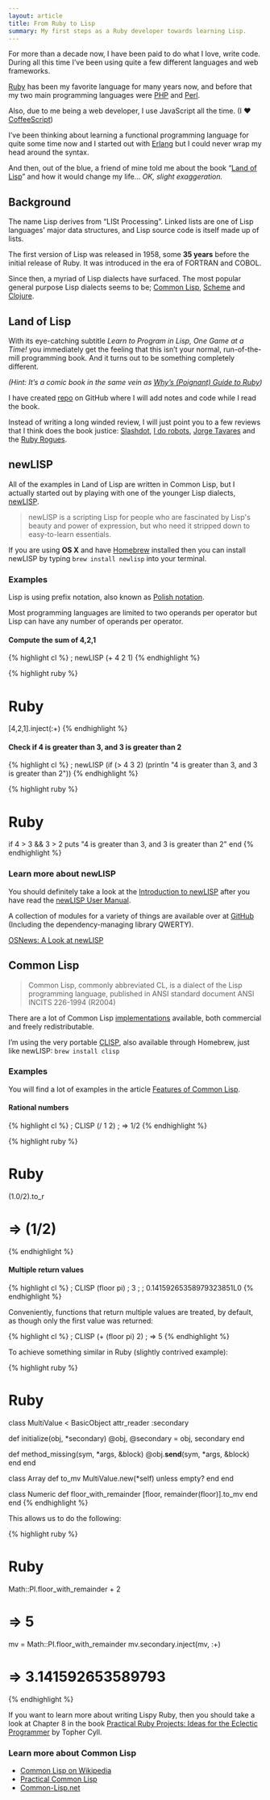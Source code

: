 ```yaml
---
layout: article
title: From Ruby to Lisp
summary: My first steps as a Ruby developer towards learning Lisp.
---
```

For more than a decade now, I have been paid to do what I love, write code.
During all this time I’ve been using quite a few different languages 
and web frameworks.

[Ruby](http://ruby-lang.org/) has been my favorite language for many years now, 
and before that my two main programming languages were [PHP](http://php.net/)
and [Perl](http://perl.org/).

Also, due to me being a web developer, I use JavaScript all the time.
(I ❤ [CoffeeScript](http://coffeescript.org/))

I’ve been thinking about learning a functional programming language for 
quite some time now and I started out with [Erlang](http://www.erlang.org/) 
but I could never wrap my head around the syntax.

And then, out of the blue, a friend of mine told me about the book 
“[Land of Lisp](http://landoflisp.com/)” and how it would change my life…
*OK, slight exaggeration.*

## Background

The name Lisp derives from “LISt Processing”.
Linked lists are one of Lisp languages' major data structures, 
and Lisp source code is itself made up of lists.

The first version of Lisp was released in 1958, some **35 years** before
the initial release of Ruby. It was introduced in the era of FORTRAN
and COBOL.

Since then, a myriad of Lisp dialects have surfaced.
The most popular general purpose Lisp dialects seems to be; 
[Common Lisp](http://common-lisp.net/),
[Scheme](http://schemers.org/) and
[Clojure](http://clojure.org/).

## Land of Lisp

With its eye-catching subtitle *Learn to Program in Lisp, One Game at a Time!*
you immediately get the feeling that this isn’t your normal, run-of-the-mill 
programming book. And it turns out to be something completely different.

*(Hint: It’s a comic book in the same vein as 
[Why’s (Poignant) Guide to Ruby](http://mislav.uniqpath.com/poignant-guide/book/))*

I have created [repo](https://github.com/peterhellberg/land_of_lisp) on GitHub 
where I will add notes and code while I read the book.

Instead of writing a long winded review, I will just point you to a few
reviews that I think does the book justice:
 [Slashdot](http://books.slashdot.org/story/10/11/03/1238213/land-of-lisp),
 [I do robots](http://idorobots.org/2011/09/25/land-of-lisp/),
 [Jorge Tavares](http://jorgetavares.com/2010/12/26/the-lisp-alien-arrived-a-land-of-lisp-reviewopinion/) and 
 the [Ruby Rogues](http://rubyrogues.com/043-rr-book-club-land-of-list-with-conrad-barski/).

## newLISP

All of the examples in Land of Lisp are written in Common Lisp, but 
I actually started out by playing with one of the younger Lisp dialects, 
[newLISP](http://www.newlisp.org/).

> newLISP is a scripting Lisp for people who are fascinated by 
> Lisp's beauty and power of expression, but who need it 
> stripped down to easy-to-learn essentials.

If you are using **OS X** and have [Homebrew](http://mxcl.github.com/homebrew/) 
installed then you can install newLISP by typing `brew install newlisp`
into your terminal.

### Examples

Lisp is using prefix notation, also known as
[Polish notation](http://en.wikipedia.org/wiki/Polish_notation).

Most programming languages are limited to two operands per 
operator but Lisp can have any number of operands per operator.

#### Compute the sum of 4,2,1

{% highlight cl %}
; newLISP
(+ 4 2 1)
{% endhighlight %}

{% highlight ruby %}
# Ruby
[4,2,1].inject(:+)
{% endhighlight %}

#### Check if 4 is greater than 3, and 3 is greater than 2

{% highlight cl %}
; newLISP
(if (> 4 3 2) (println "4 is greater than 3, and 3 is greater than 2"))
{% endhighlight %}

{% highlight ruby %}
# Ruby
if 4 > 3 && 3 > 2
  puts "4 is greater than 3, and 3 is greater than 2"
end
{% endhighlight %}

### Learn more about newLISP

You should definitely take a look at the 
[Introduction to newLISP](http://en.wikibooks.org/wiki/Introduction_to_newLISP)
after you have read the 
[newLISP User Manual](http://www.newlisp.org/downloads/newlisp_manual.html).

A collection of modules for a variety of things are available over at
[GitHub](https://github.com/LifeZero/artful-newlisp) (Including the
dependency-managing library QWERTY).

[OSNews: A Look at newLISP](http://www.osnews.com/story/20728/A_Look_at_newLISP/)

## Common Lisp

> Common Lisp, commonly abbreviated CL, is a dialect of the Lisp programming 
> language, published in ANSI standard document ANSI INCITS 226-1994 (R2004)

There are a lot of Common Lisp 
[implementations](http://en.wikipedia.org/wiki/Common_Lisp#List_of_implementations) 
available, both commercial and freely redistributable. 

I’m using the very portable [CLISP](http://www.clisp.org/), also available through Homebrew, 
just like newLISP: `brew install clisp`

### Examples

You will find a lot of examples in the article 
[Features of Common Lisp](http://random-state.net/features-of-common-lisp.html).

#### Rational numbers

{% highlight cl %}
; CLISP
(/ 1 2)
; => 1/2
{% endhighlight %}

{% highlight ruby %}
# Ruby
(1.0/2).to_r
# => (1/2)
{% endhighlight %}

#### Multiple return values

{% highlight cl %}
; CLISP
(floor pi)
; 3 ;
; 0.14159265358979323851L0
{% endhighlight %}

Conveniently, functions that return multiple values are treated,
by default, as though only the first value was returned:

{% highlight cl %}
; CLISP
(+ (floor pi) 2)
; => 5
{% endhighlight %}

To achieve something similar in Ruby (slightly contrived example):

{% highlight ruby %}
# Ruby
class MultiValue < BasicObject
  attr_reader :secondary

  def initialize(obj, *secondary)
    @obj, @secondary = obj, secondary
  end

  def method_missing(sym, *args, &block)
    @obj.__send__(sym, *args, &block)
  end
end

class Array
  def to_mv
    MultiValue.new(*self) unless empty?
  end
end

class Numeric
  def floor_with_remainder
    [floor, remainder(floor)].to_mv
  end
end
{% endhighlight %}

This allows us to do the following:

{% highlight ruby %}
# Ruby
Math::PI.floor_with_remainder + 2
# => 5

mv = Math::PI.floor_with_remainder
mv.secondary.inject(mv, :+)
# => 3.141592653589793
{% endhighlight %}

If you want to learn more about writing Lispy Ruby, then 
you should take a look at Chapter 8 in the book 
[Practical Ruby Projects: Ideas for the Eclectic Programmer](http://www.apress.com/9781590599112)
by Topher Cyll.

### Learn more about Common Lisp

 - [Common Lisp on Wikipedia](http://en.wikipedia.org/wiki/Common_Lisp)
 - [Practical Common Lisp](http://www.gigamonkeys.com/book/)
 - [Common-Lisp.net](http://common-lisp.net/)

